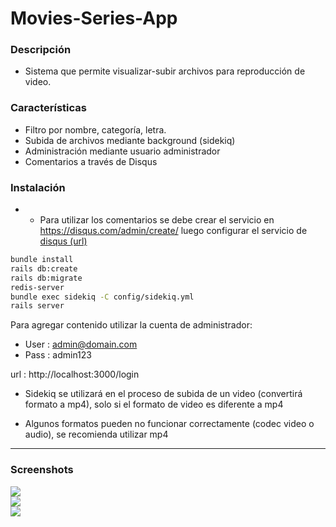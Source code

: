 # Movies-Series-App

### Descripción 
- Sistema que permite visualizar-subir archivos para reproducción de video.

### Características
- Filtro por nombre, categoría, letra.
- Subida de archivos mediante background (sidekiq)
- Administración mediante usuario administrador 
- Comentarios a través de Disqus

### Instalación

- - Para utilizar los comentarios se debe crear el servicio en https://disqus.com/admin/create/ luego configurar el servicio de [disqus (url)](https://github.com/JamesAndresCM/movies-series-app/blob/master/app/views/videos/show.html.erb#L19)

```bash
bundle install
rails db:create
rails db:migrate
redis-server
bundle exec sidekiq -C config/sidekiq.yml
rails server
```

Para agregar contenido utilizar la cuenta de administrador: 

- User : admin@domain.com
- Pass : admin123

url : http://localhost:3000/login

- Sidekiq se utilizará en el proceso de subida de un video (convertirá formato a mp4), solo si el formato de video es diferente a mp4

- Algunos formatos pueden no funcionar correctamente (codec video o audio), se recomienda utilizar mp4

***
### Screenshots

<img src="https://i.imgur.com/lTLHdgY.jpg" />
<br>
<img src="https://i.imgur.com/Izvr5xV.png" />
<br>
<img src="https://i.imgur.com/HwO1NeY.png" />